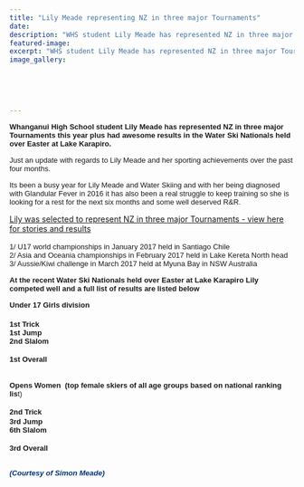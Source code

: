 ```yaml
---
title: "Lily Meade representing NZ in three major Tournaments"
date: 
description: "WHS student Lily Meade has represented NZ in three major Tournaments this year plus had awesome results in the Water Ski Nationals..."
featured-image: 
excerpt: "WHS student Lily Meade has represented NZ in three major Tournaments this year plus had  awesome results in the Water Ski Nationals held over Easter at Lake Karapiro."
image_gallery:
	
	
	
	
	
---
```


<p><strong><span style="font-family: Arial, sans-serif; font-size: small;">Whanganui High School student&nbsp;Lily Meade has represented NZ in three major Tournaments this year plus had&nbsp;awesome results in the Water Ski Nationals held over Easter at Lake Karapiro.</span></strong></p>
<p><span style="font-family: Arial, sans-serif; font-size: small;"><span>Just an update with regards to Lily Meade and her sporting achievements over the past four months.</span></span></p>
<p><span style="font-family: Arial, sans-serif; font-size: small;"><span>Its been a busy year for Lily Meade and Water Skiing and with her being diagnosed with Glandular Fever in 2016 it has also been a real struggle to keep training so she is looking for a rest for the next six months and some well deserved R&amp;R.&nbsp;</span></span></p>
<p><a href="http://c1940652.r52.cf0.rackcdn.com/59055b67b8d39a6a960003f0/U17-WORLDS-CHILE.pdf">Lily was selected to represent NZ in three major Tournaments - view here for stories and results</a><span style="font-family: Arial, sans-serif; font-size: small;">&nbsp;</span></p>
<p><span style="font-family: Arial, sans-serif; font-size: small;"><span>1/ U17 world championships in January 2017 held in Santiago Chile</span></span><span>&nbsp;</span><br /><span style="font-family: Arial, sans-serif; font-size: small;"><span>2/ Asia and Oceania championships in February 2017 held in Lake Kereta North head&nbsp;</span></span><br /><span style="font-family: Arial, sans-serif; font-size: small;"><span>3/ Aussie/Kiwi challenge in March 2017 held at Myuna Bay in NSW Australia</span></span></p>
<p><span style="font-family: Arial, sans-serif; font-size: small;"><span><strong>At the recent</strong> <strong>Water Ski Nationals held over Easter at Lake Karapiro</strong> <strong>Lily competed well and a full list of results are listed below</strong></span></span></p>
<p><strong><span style="font-family: Arial, sans-serif; font-size: small;">Under 17 Girls division&nbsp;</span></strong><br /><br /><strong><span style="font-family: Arial, sans-serif; font-size: small;">1st Trick</span>&nbsp;</strong><br /><strong><span style="font-family: Arial, sans-serif; font-size: small;">1st Jump&nbsp;</span></strong><br /><strong><span style="font-family: Arial, sans-serif; font-size: small;">2nd Slalom&nbsp;</span></strong><br /><br /><strong><span style="font-family: Arial, sans-serif; font-size: small;">1st Overall<br /></span></strong>&nbsp;</p>
<p><span style="font-family: Arial, sans-serif; font-size: small;"><span><strong>Opens Women</strong> &nbsp;<strong>(top female skiers of all age groups based on national ranking lis</strong>t)&nbsp;</span></span><br /><br /><strong><span style="font-family: Arial, sans-serif; font-size: small;">2nd Trick&nbsp;</span></strong><br /><strong><span style="font-family: Arial, sans-serif; font-size: small;">3rd Jump</span>&nbsp;</strong><br /><strong><span style="font-family: Arial, sans-serif; font-size: small;">6th Slalom&nbsp;</span></strong><br /><br /><strong><span style="font-family: Arial, sans-serif; font-size: small;">3rd Overall&nbsp;</span></strong></p>
<p><em><span style="color: #003478; font-family: Arial, sans-serif; font-size: small;"><strong><br />(Courtesy of Simon Meade)&nbsp;</strong></span></em></p>

